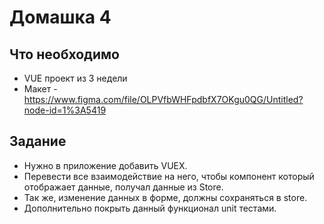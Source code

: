 # Домашка 4 #

## Что необходимо ##

+ VUE проект из 3 недели
+ Макет - https://www.figma.com/file/OLPVfbWHFpdbfX7OKgu0QG/Untitled?node-id=1%3A5419

## Задание ##
+ Нужно в приложение добавить VUEX.
+ Перевести все взаимодействие на него, чтобы компонент который отображает данные, получал данные из Store.
+ Так же, изменение данных в форме, должны сохраняться в store.
+ Дополнительно покрыть данный функционал unit тестами.